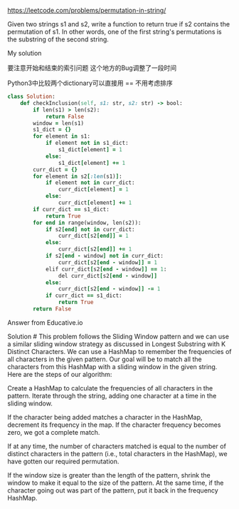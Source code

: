 https://leetcode.com/problems/permutation-in-string/

Given two strings s1 and s2, write a function to return true if s2 contains the permutation of s1.
In other words, one of the first string's permutations is the substring of the second string.

My solution 

要注意开始和结束的索引问题 这个地方的Bug调整了一段时间

Python3中比较两个dictionary可以直接用 == 不用考虑排序

```ruby
class Solution:
    def checkInclusion(self, s1: str, s2: str) -> bool:
        if len(s1) > len(s2):
            return False
        window = len(s1)
        s1_dict = {}
        for element in s1:
            if element not in s1_dict:
                s1_dict[element] = 1
            else:
                s1_dict[element] += 1
        curr_dict = {}
        for element in s2[:len(s1)]:
            if element not in curr_dict:
                curr_dict[element] = 1
            else:
                curr_dict[element] += 1
        if curr_dict == s1_dict:
            return True
        for end in range(window, len(s2)):
            if s2[end] not in curr_dict:
                curr_dict[s2[end]] = 1
            else:
                curr_dict[s2[end]] += 1
            if s2[end - window] not in curr_dict:
                curr_dict[s2[end - window]] = 1
            elif curr_dict[s2[end - window]] == 1:
                del curr_dict[s2[end - window]]
            else:
                curr_dict[s2[end - window]] -= 1
            if curr_dict == s1_dict:
                return True
        return False
```

Answer from Educative.io

Solution #
This problem follows the Sliding Window pattern and we can use a similar sliding window strategy as discussed in Longest Substring with K Distinct Characters. We can use a HashMap to remember the frequencies of all characters in the given pattern. Our goal will be to match all the characters from this HashMap with a sliding window in the given string. Here are the steps of our algorithm:

Create a HashMap to calculate the frequencies of all characters in the pattern.
Iterate through the string, adding one character at a time in the sliding window.

If the character being added matches a character in the HashMap, decrement its frequency in the map. If the character frequency becomes zero, we got a complete match.

If at any time, the number of characters matched is equal to the number of distinct characters in the pattern (i.e., total characters in the HashMap), we have gotten our required permutation.

If the window size is greater than the length of the pattern, shrink the window to make it equal to the size of the pattern. At the same time, if the character going out was part of the pattern, put it back in the frequency HashMap.

